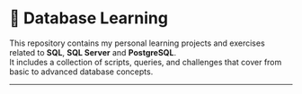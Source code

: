 # 🧠 Database Learning

This repository contains my personal learning projects and exercises related to **SQL**, **SQL Server** and **PostgreSQL**.  
It includes a collection of scripts, queries, and challenges that cover from basic to advanced database concepts.

---



